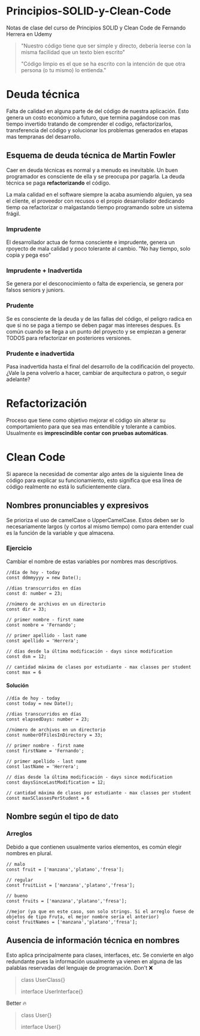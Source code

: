 # Principios-SOLID-y-Clean-Code
Notas de clase del curso de Principios SOLID y Clean Code de Fernando Herrera en Udemy

> "Nuestro código tiene que ser simple y directo, debería leerse con la misma facilidad que un texto bien escrito"
> 
> "Código limpio es el que se ha escrito con la intención de que otra persona (o tu mismo) lo entienda."
# Deuda técnica

Falta de calidad en alguna parte de del código de nuestra aplicación. Esto genera un costo económico a futuro, que termina pagándose con mas tiempo invertido tratando de comprender el codigo, refactorizarlos, transferencia del código y solucionar los problemas generados en etapas mas tempranas del desarrollo. 

## Esquema de deuda técnica de Martin Fowler

Caer en deuda técnicas es normal y a menudo es inevitable. Un buen programador es consciente de ella y se preocupa por pagarla. La deuda técnica se paga **refactorizando** el código. 

La mala calidad en el software siempre la acaba asumiendo alguien, ya sea el cliente, el proveedor con recusos o el propio desarrollador dedicando tiemp oa refactorizar o malgastando tiempo programando sobre un sistema frágil.

### Imprudente

El desarrollador actua de forma consciente e imprudente, genera un rpoyecto de mala calidad y poco tolerante al cambio. "No hay tiempo, solo copia y pega eso"

### Imprudente + Inadvertida 

Se genera por el desconocimiento o falta de experiencia, se genera por falsos seniors y juniors.

### Prudente

Se es consciente de la deuda y de las fallas del código, el peligro radica en que si no se paga a tiempo se deben pagar mas intereses despues. Es común cuando se llega a un punto del proyecto y se empiezan a generar TODOS para refactorizar en posteriores versiones. 

### Prudente e inadvertida

Pasa inadvertida hasta el final del desarrollo de la codificación del proyecto. ¿Vale la pena volverlo a hacer, cambiar de arquitectura o patron, o seguir adelante?

# Refactorización

Proceso que tiene como objetivo mejorar el código sin alterar su comportamiento para que sea mas entendible y tolerante a cambios. Usualmente es **imprescindible contar con pruebas automáticas**. 

# Clean Code

Si aparece la necesidad de comentar algo antes de la siguiente linea de código para explicar su funcionamiento, esto significa que esa línea de código realmente no está lo suficientemente clara.

## Nombres pronunciables y expresivos

Se prioriza el uso de camelCase o UpperCamelCase. Estos deben ser lo necesariamente largos (y cortos al mismo tiempo) como para entender cual es la función de la variable y que almacena.

### Ejercicio

Cambiar el nombre de estas variables por nombres mas descriptivos.

```
//día de hoy - today
const ddmmyyyy = new Date();

//dias transcurridos en días
const d: number = 23;
 
//número de archivos en un directorio
const dir = 33;

// primer nombre - first name
const nombre = 'Fernando';
 
// primer apellido - last name
const apellido = 'Herrera';

// días desde la última modificación - days since modification
const dsm = 12;

// cantidad máxima de clases por estudiante - max classes per student
const max = 6
```

#### Solución

```
//día de hoy - today
const today = new Date();

//dias transcurridos en días
const elapsedDays: number = 23;
 
//número de archivos en un directorio
const numberOfFilesInDirectory = 33;

// primer nombre - first name
const firstName = 'Fernando';
 
// primer apellido - last name
const lastName = 'Herrera';

// días desde la última modificación - days since modification
const daysSinceLastModification = 12;

// cantidad máxima de clases por estudiante - max classes per student
const maxSClassesPerStudent = 6
```

## Nombre según el tipo de dato

### Arreglos

Debido a que contienen usualmente varios elementos, es común elegir nombres en plural.

```
// malo
const fruit = ['manzana','platano','fresa'];

// regular 
const fruitList = ['manzana','platano','fresa'];

// bueno
const fruits = ['manzana','platano','fresa'];

//mejor (ya que en este caso, son solo strings. Si el arreglo fuese de objetos de tipo Fruta, el mejor nombre sería el anterior)
const fruitNames = ['manzana','platano','fresa'];
```

## Ausencia de información técnica en nombres

Esto aplica principalmente para clases, interfaces, etc. Se convierte en algo redundante pues la información usualmente ya vienen en alguna de las palablas reservadas del lenguaje de programación.
Don't ❌

>class UserClass{}
>
>interface UserInterface{}

Better 🔥

>class User{}
>
>interface User{}





